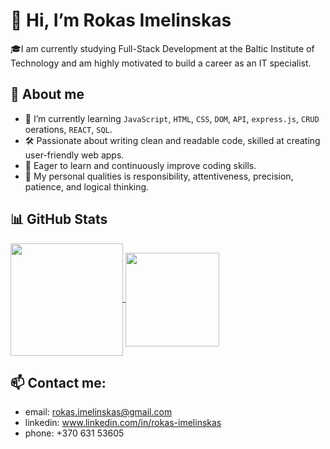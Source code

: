 # 👋 Hi, I’m Rokas Imelinskas
  🎓I am currently studying Full-Stack Development at the Baltic Institute of Technology and am highly motivated to build a career as an IT specialist.
  
## 🚀 About me
-  🌱 I’m currently learning `JavaScript`, `HTML`, `CSS`, `DOM`, `API`, `express.js`, `CRUD` oerations, `REACT`, `SQL`.
-  🛠️ Passionate about writing clean and readable code, skilled at creating user-friendly web apps.
-  🧠 Eager to learn and continuously improve coding skills.
-  🧑 My personal qualities is responsibility, attentiveness, precision, patience, and logical thinking.

##  📊 GitHub Stats
<a href="https://github.com/RokasIme/github-readme-stats">
  <img height=180 align="center" src="https://github-readme-stats.vercel.app/api?username=RokasIme" />
</a>
<a href="https://github.com/RokasIme/convoychat">
  <img height=150 align="center" src="https://github-readme-stats.vercel.app/api/top-langs?username=RokasIme&layout=compact&langs_count=8&card_width=250" />
</a>

## 📫 Contact me:
  * email: rokas.imelinskas@gmail.com
  * linkedin: www.linkedin.com/in/rokas-imelinskas
  * phone: +370 631 53605
    
<!---
RokasIme/RokasIme is a ✨ special ✨ repository because its `README.md` (this file) appears on your GitHub profile.
You can click the Preview link to take a look at your changes.
--->
